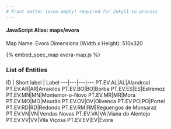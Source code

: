 ```yaml
---
# Front matter (even empty) required for Jekyll to process
---
```


#### JavaScript Alias: maps/evora

Map Name: Evora
Dimensions (Width x Height): 510x320



{% embed_spec_map evora-map.js %}

### List of Entities

ID | Short label | Label
---|---|---|---
PT.EV.AL|AL|Alandroal
PT.EV.AR|AR|Arraiolos
PT.EV.BO|BO|Borba
PT.EV.ES|ES|Estremoz
PT.EV.MN|MN|Montemor-o-Novo
PT.EV.MR|MR|Mora
PT.EV.MO|MO|Mourão
PT.EV.OV|OV|Olivenca
PT.EV.PO|PO|Portel
PT.EV.RD|RD|Redondo
PT.EV.RM|RM|Reguengos de Monsaraz
PT.EV.VN|VN|Vendas Novas
PT.EV.VA|VA|Viana do Alentejo
PT.EV.VV|VV|Vila Viçosa
PT.EV.EV|EV|Évora

